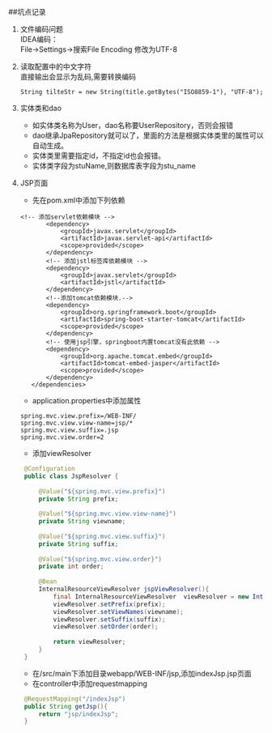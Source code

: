 ##坑点记录

1. 文件编码问题  
IDEA编码：  
File->Settings->搜索File Encoding 修改为UTF-8

2. 读取配置中的中文字符   
    直接输出会显示为乱码,需要转换编码
    ```$java
    String tilteStr = new String(title.getBytes("ISO8859-1"), "UTF-8");
    ```
3. 实体类和dao  
   - 如实体类名称为User，dao名称要UserRepository，否则会报错  
   - dao继承JpaRepository就可以了，里面的方法是根据实体类里的属性可以自动生成。   
   - 实体类里需要指定id，不指定id也会报错。
   - 实体类字段为stuName,则数据库表字段为stu_name
   
4. JSP页面   
    - 先在pom.xml中添加下列依赖   
    ```$xml
   <!-- 添加servlet依赖模块 -->
           <dependency>
               <groupId>javax.servlet</groupId>
               <artifactId>javax.servlet-api</artifactId>
               <scope>provided</scope>
           </dependency>
           <!-- 添加jstl标签库依赖模块 -->
           <dependency>
               <groupId>javax.servlet</groupId>
               <artifactId>jstl</artifactId>
           </dependency>
           <!--添加tomcat依赖模块.-->
           <dependency>
               <groupId>org.springframework.boot</groupId>
               <artifactId>spring-boot-starter-tomcat</artifactId>
               <scope>provided</scope>
           </dependency>
           <!-- 使用jsp引擎，springboot内置tomcat没有此依赖 -->
           <dependency>
               <groupId>org.apache.tomcat.embed</groupId>
               <artifactId>tomcat-embed-jasper</artifactId>
               <scope>provided</scope>
           </dependency>
       </dependencies>
    ```
    - application.properties中添加属性
    ```properties
    spring.mvc.view.prefix=/WEB-INF/
    spring.mvc.view.view-name=jsp/*
    spring.mvc.view.suffix=.jsp
    spring.mvc.view.order=2
    ```
   - 添加viewResolver
   ```java
    @Configuration
    public class JspResolver {
    
        @Value("${spring.mvc.view.prefix}")
        private String prefix;
    
        @Value("${spring.mvc.view.view-name}")
        private String viewname;
    
        @Value("${spring.mvc.view.suffix}")
        private String suffix;
    
        @Value("${spring.mvc.view.order}")
        private int order;
    
        @Bean
        InternalResourceViewResolver jspViewResolver(){
            final InternalResourceViewResolver  viewResolver = new InternalResourceViewResolver();
            viewResolver.setPrefix(prefix);
            viewResolver.setViewNames(viewname);
            viewResolver.setSuffix(suffix);
            viewResolver.setOrder(order);
    
            return viewResolver;
        }
    }
   ```
   - 在/src/main下添加目录webapp/WEB-INF/jsp,添加indexJsp.jsp页面
   - 在controller中添加requestmapping
   ```java
    @RequestMapping("/indexJsp")
    public String getJsp(){
        return "jsp/indexJsp";
    }
   ```